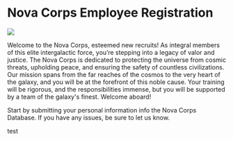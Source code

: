 # Nova Corps Employee Registration

![](https://static.wikia.nocookie.net/marvels-guardians-of-the-galaxy/images/2/21/Nova_Corps_banner.png/revision/latest?cb=20240217233012)

Welcome to the Nova Corps, esteemed new recruits! As integral members of this elite intergalactic force, you’re stepping into a legacy of valor and justice. The Nova Corps is dedicated to protecting the universe from cosmic threats, upholding peace, and ensuring the safety of countless civilizations. Our mission spans from the far reaches of the cosmos to the very heart of the galaxy, and you will be at the forefront of this noble cause. Your training will be rigorous, and the responsibilities immense, but you will be supported by a team of the galaxy's finest. Welcome aboard!

Start by submitting your personal information info the Nova Corps Database. If you have any issues, be sure to let us know.

test
